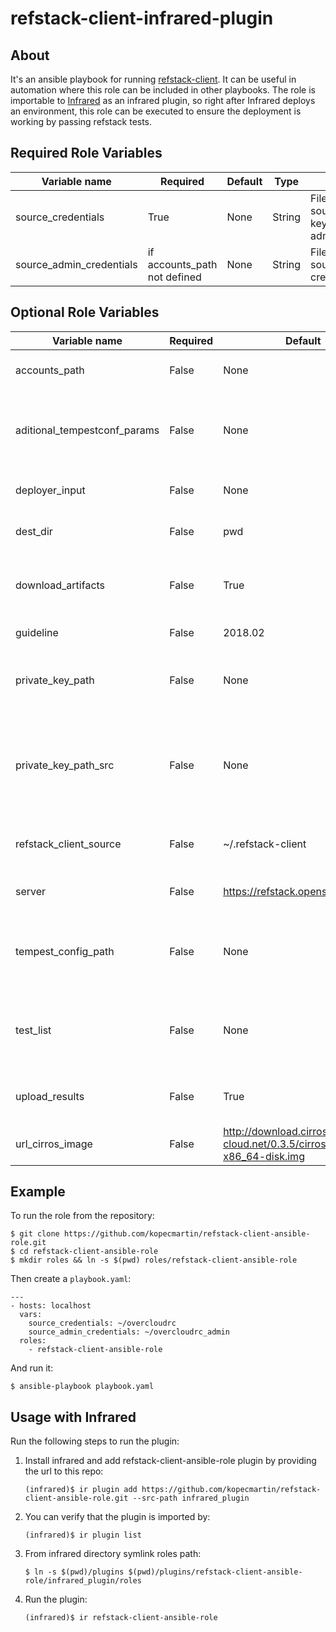 # refstack-client-infrared-plugin

## About
It's an ansible playbook for running [refstack-client](https://github.com/openstack/refstack-client).
It can be useful in automation where this role can be included in other playbooks.
The role is importable to [Infrared](https://github.com/redhat-openstack/infrared.git) as an infrared
plugin, so right after Infrared deploys an environment, this role can be executed to ensure the
deployment is working by passing refstack tests.

## Required Role Variables
| Variable name                | Required | Default                                                             | Type   | Description                                                                      |
|------------------------------|----------|---------------------------------------------------------------------|--------|---------------------------------------------------------------------------------------------------------|
| source_credentials           | True     | None                                                                | String | File or command to be sourced: keystonerc_admin/openrc admin admin.                                     |
| source_admin_credentials     | if accounts_path not defined | None                                            | String | File or command to be sourced for admin credentials.                                                    |

## Optional Role Variables

| Variable name                | Required | Default                                                             | Type   | Description                                                                      |
|------------------------------|----------|---------------------------------------------------------------------|--------|---------------------------------------------------------------------------------------------------------|
| accounts_path                | False    | None                                                                | String | Path to a tempest accounts file.                                                                        |
| aditional_tempestconf_params | False    | None                                                                | String | Aditional arguments to passed to discover-tempest-config tool.                                          |
| deployer_input               | False    | None                                                                | String | Pat to a deployer input file.                                                                           |
| dest_dir                     | False    | pwd                                                                 | String | Local directory where the files will be stored.                                                         |
| download_artifacts           | False    | True                                                                | Bool   | Whether artifacts should be downloaded to the host or not.                                              |
| guideline                    | False    | 2018.02                                                             | String | Specific guideline                                                                                      |
| private_key_path             | False    | None                                                                | String | If defined, results will be uploaded to the corresponding account.                                      |
| private_key_path_src         | False    | None                                                                | String | If defined, the key defined by the param is copied to the targeted machine to private_key_path location.|
| refstack_client_source       | False    | ~/.refstack-client                                                  | String | Destination where refstack-client will be cloned.                                                       |
| server                       | False    | https://refstack.openstack.org/api                                  | String | Server url where results will be uploaded.                                                              |
| tempest_config_path          | False    | None                                                                | String | Destination of tempest configuration file to be used for running refstack tests.                        |
| test_list                    | False    | None                                                                | String | A path or an URL to a test list text file containing specific test cases.                               |
| upload_results               | False    | True                                                                | Bool   | Whether results should be uploaded to a server or not.                                                  |
| url_cirros_image             | False    | http://download.cirros-cloud.net/0.3.5/cirros-0.3.5-x86_64-disk.img | String | Path or link to cirros image.                                                                           |

## Example
To run the role from the repository:
```
$ git clone https://github.com/kopecmartin/refstack-client-ansible-role.git
$ cd refstack-client-ansible-role
$ mkdir roles && ln -s $(pwd) roles/refstack-client-ansible-role
```
Then create a `playbook.yaml`:
```
---
- hosts: localhost
  vars:
    source_credentials: ~/overcloudrc
    source_admin_credentials: ~/overcloudrc_admin
  roles:
    - refstack-client-ansible-role
```
And run it:
```
$ ansible-playbook playbook.yaml
```


## Usage with Infrared

Run the following steps to run the plugin:
1. Install infrared and add refstack-client-ansible-role plugin by providing the url to this repo:
    ```
    (infrared)$ ir plugin add https://github.com/kopecmartin/refstack-client-ansible-role.git --src-path infrared_plugin
    ```
2. You can verify that the plugin is imported by:
    ```
    (infrared)$ ir plugin list
    ```
3. From infrared directory symlink roles path:
    ```
    $ ln -s $(pwd)/plugins $(pwd)/plugins/refstack-client-ansible-role/infrared_plugin/roles
    ```
4. Run the plugin:
    ```
    (infrared)$ ir refstack-client-ansible-role
    ```
